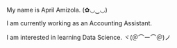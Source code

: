 My name is April Amizola. (✿◡‿◡)

I am currently working as an Accounting Assistant.

I am interested in learning Data Science. ヾ(＠⌒ー⌒＠)ノ










